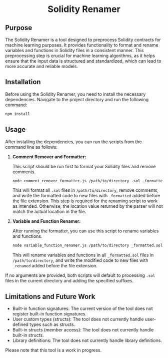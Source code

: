 <h1 align="center">Solidity Renamer</h1>

## Purpose

The Solidity Renamer is a tool designed to preprocess Solidity contracts for machine learning purposes. It provides functionality to format and rename variables and functions in Solidity files in a consistent manner. This preprocessing step is crucial for machine learning algorithms, as it helps ensure that the input data is structured and standardized, which can lead to more accurate and reliable models.

## Installation

Before using the Solidity Renamer, you need to install the necessary dependencies. Navigate to the project directory and run the following command:

```bash
npm install
```

## Usage

After installing the dependencies, you can run the scripts from the command line as follows:

1.  **Comment Remover and Formatter:**

    This script should be run first to format your Solidity files and remove comments.

    ```bash
    node comment_remover_formatter.js /path/to/directory .sol _formatted
    ```

    This will format all `.sol` files in `/path/to/directory`, remove comments, and write the formatted code to new files with `_formatted` added before the file extension. This step is required for the renaming script to work as intended. Otherwise, the location value returned by the parser will not match the actual location in the file.

2.  **Variable and Function Renamer:**

    After running the formatter, you can use this script to rename variables and functions.

    ```bash
    node variable_function_renamer.js /path/to/directory _formatted.sol _renamed
    ```

    This will rename variables and functions in all `_formatted.sol` files in `/path/to/directory`, and write the modified code to new files with `_renamed` added before the file extension.

If no arguments are provided, both scripts will default to processing `.sol` files in the current directory and adding the specified suffixes.

## Limitations and Future Work

- Built-in function signatures: The current version of the tool does not register built-in function signatures.
- User custom types (structs): The tool does not currently handle user-defined types such as structs.
- Built-in structs (member access): The tool does not currently handle built-in structs.
- Library definitions: The tool does not currently handle library definitions.

Please note that this tool is a work in progress.
